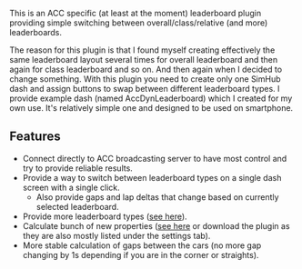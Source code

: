 This is an ACC specific (at least at the moment) leaderboard plugin providing simple switching between 
overall/class/relative (and more) leaderboards.

The reason for this plugin is that I found myself creating effectively the same leaderboard layout several times for 
overall leaderboard and then again for class leaderboard and so on. 
And then again when I decided to change something. 
With this plugin you need to create only one SimHub dash and assign buttons to swap between different leaderboard types. 
I provide example dash (named AccDynLeaderboard) which I created for my own use. 
It's relatively simple one and designed to be used on smartphone.

## Features

- Connect directly to ACC broadcasting server to have most control and try to provide reliable results.
- Provide a way to switch between leaderboard types on a single dash screen with a single click.
    - Also provide gaps and lap deltas that change based on currently selected leaderboard.
- Provide more leaderboard types ([see here](reference/leaderboards.md)).
- Calculate bunch of new properties ([see here](reference/properties.md) or download the plugin as they are also mostly
  listed under the settings tab).
- More stable calculation of gaps between the cars (no more gap changing by 1s depending if you are in the corner or straights).